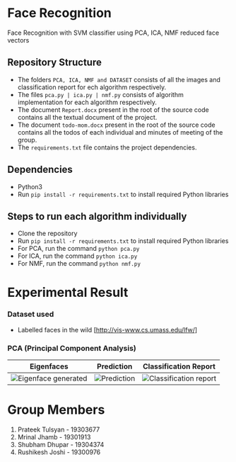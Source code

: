 # Face Recognition
Face Recognition with SVM classifier using PCA, ICA, NMF reduced face vectors

## Repository Structure
- The folders ```PCA, ICA, NMF and DATASET``` consists of all the images and classification report for ech algorithm respectively.
- The files ```pca.py | ica.py | nmf.py``` consists of algorithm implementation for each algorithm respectively.
- The document ```Report.docx``` present in the root of the source code contains all the textual document of the project.
- The document ```todo-mom.docx``` present in the root of the source code contains all the todos of each individual and minutes of meeting of the group.
- The ```requirements.txt``` file contains the project dependencies.

## Dependencies
- Python3
- Run ```pip install -r requirements.txt``` to install required Python libraries

## Steps to run each algorithm individually
- Clone the repository
- Run ```pip install -r requirements.txt``` to install required Python libraries
- For PCA, run the command ```python pca.py```
- For ICA, run the command ```python ica.py```
- For NMF, run the command ```python nmf.py```


# Experimental Result
### Dataset used
- Labelled faces in the wild [http://vis-www.cs.umass.edu/lfw/]

### PCA (Principal Component Analysis)
Eigenfaces | Prediction | Classification Report
--- | --- | ---
![Eigenface generated](https://raw.githubusercontent.com/tulsyanp/tcd-ai-group-project/master/PCA/figure_readme/faces.png) | ![Prediction](https://raw.githubusercontent.com/tulsyanp/tcd-ai-group-project/master/PCA/figure_readme/prediction.png) | ![Classification report](https://raw.githubusercontent.com/tulsyanp/tcd-ai-group-project/master/PCA/figure_readme/pca_result.png)


# Group Members
1. Prateek Tulsyan - 19303677
2. Mrinal Jhamb - 19301913
3. Shubham Dhupar - 19304374
4. Rushikesh Joshi - 19300976